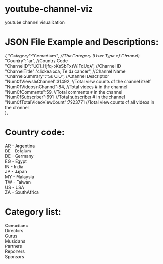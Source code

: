 youtube-channel-viz
===================

youtube channel visualization 


JSON File Example and Descriptions:
============
 {
    "Category":"Comedians",	<I>//The Category (User Type of Channel)</I> <br>
    "Country":"ar",	//Country Code <br>
    "ChannelID":"UC1_Hjfq-pKsSbFxsWiFdUqA",	//Channel ID <br>
    "ChannelTitle":"clickea aca, Te da cancer", //Channel Name <br>
    "ChannelSummary":"Su O.O", //Channel Description <br>
    "NumOfViewsInChannel":31492,	//Total view counts of the channel itself <br>
    "NumOfVideosInChannel":84,	//Total videos # in the channel <br>
    "NumOfComments":59,	//Total comments # in the channel <br>
    "NumOfSubscriber":691,	//Total subscriber # in the channel <br>
    "NumOfTotalVideoViewCount":7923771	//Total view counts of all videos in the channel <br>
  },
  
  

Country code:
============
AR - Argentina <br>
BE - Belgium <br>
DE - Germany <br>
EG - Egypt <br>
IN - India <br>
JP - Japan <br>
MY - Malaysia <br>
TW - Taiwan  
US - USA <br>
ZA - SouthAfrica  


Category list:
=============
Comedians <br>
Directors <br>
Gurus <br>
Musicians <br>
Partners  
Reporters  
Sponsors  
